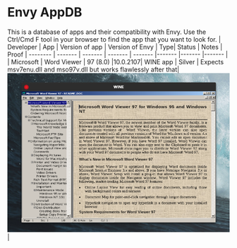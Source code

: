 # Envy AppDB
This is a database of apps and their compatibility with Envy. Use the Ctrl/Cmd F tool in your browser to find the app that you want to look for.
| Developer | App | Version of app | Version of Envy | Type| Status | Notes | Proof 
| -------- | ------- | ------- | ------- |  ------- |------- |------- |------- |
| Microsoft | Word Viewer | 97 (8.0)   |10.0.2107| WINE app | Silver | Expects msv7enu.dll and mso97v.dll but works flawlessly after that| ![Word Viewer 97 working just fine](https://github.com/envyjs/appdb/blob/main/media/wv97.png)|
